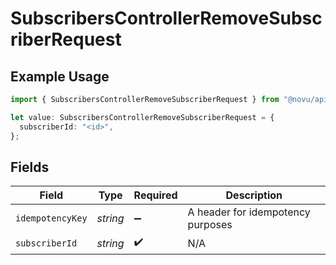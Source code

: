 # SubscribersControllerRemoveSubscriberRequest

## Example Usage

```typescript
import { SubscribersControllerRemoveSubscriberRequest } from "@novu/api/models/operations";

let value: SubscribersControllerRemoveSubscriberRequest = {
  subscriberId: "<id>",
};
```

## Fields

| Field                              | Type                               | Required                           | Description                        |
| ---------------------------------- | ---------------------------------- | ---------------------------------- | ---------------------------------- |
| `idempotencyKey`                   | *string*                           | :heavy_minus_sign:                 | A header for idempotency purposes  |
| `subscriberId`                     | *string*                           | :heavy_check_mark:                 | N/A                                |